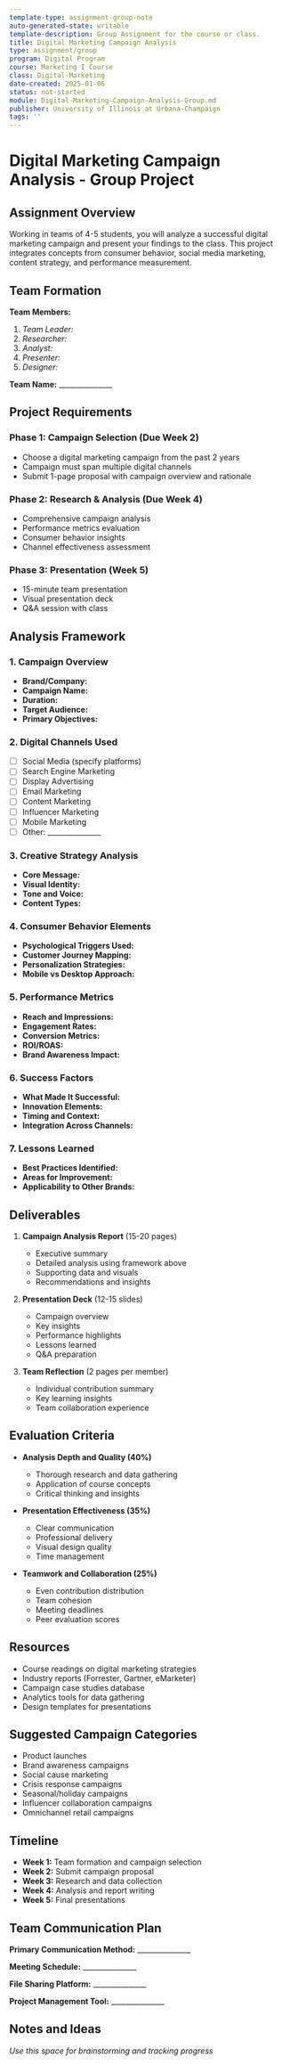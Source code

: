 ```yaml
---
template-type: assignment-group-note
auto-generated-state: writable
template-description: Group Assignment for the course or class.
title: Digital Marketing Campaign Analysis
type: assignment/group
program: Digital Program
course: Marketing I Course
class: Digital-Marketing
date-created: 2025-01-06
status: not-started
module: Digital-Marketing-Campaign-Analysis-Group.md
publisher: University of Illinois at Urbana-Champaign
tags: ''
---
```


# Digital Marketing Campaign Analysis - Group Project

## Assignment Overview

Working in teams of 4-5 students, you will analyze a successful digital marketing campaign and present your findings to the class. This project integrates concepts from consumer behavior, social media marketing, content strategy, and performance measurement.

## Team Formation

**Team Members:**

1. _Team Leader:_
2. _Researcher:_
3. _Analyst:_
4. _Presenter:_
5. _Designer:_

**Team Name:** _______________

## Project Requirements

### Phase 1: Campaign Selection (Due Week 2)

- Choose a digital marketing campaign from the past 2 years
- Campaign must span multiple digital channels
- Submit 1-page proposal with campaign overview and rationale

### Phase 2: Research & Analysis (Due Week 4)

- Comprehensive campaign analysis
- Performance metrics evaluation
- Consumer behavior insights
- Channel effectiveness assessment

### Phase 3: Presentation (Week 5)

- 15-minute team presentation
- Visual presentation deck
- Q&A session with class

## Analysis Framework

### 1. Campaign Overview

- **Brand/Company:**
- **Campaign Name:**
- **Duration:**
- **Target Audience:**
- **Primary Objectives:**

### 2. Digital Channels Used

- [ ] Social Media (specify platforms)
- [ ] Search Engine Marketing
- [ ] Display Advertising
- [ ] Email Marketing
- [ ] Content Marketing
- [ ] Influencer Marketing
- [ ] Mobile Marketing
- [ ] Other: _______________

### 3. Creative Strategy Analysis

- **Core Message:**
- **Visual Identity:**
- **Tone and Voice:**
- **Content Types:**

### 4. Consumer Behavior Elements

- **Psychological Triggers Used:**
- **Customer Journey Mapping:**
- **Personalization Strategies:**
- **Mobile vs Desktop Approach:**

### 5. Performance Metrics

- **Reach and Impressions:**
- **Engagement Rates:**
- **Conversion Metrics:**
- **ROI/ROAS:**
- **Brand Awareness Impact:**

### 6. Success Factors

- **What Made It Successful:**
- **Innovation Elements:**
- **Timing and Context:**
- **Integration Across Channels:**

### 7. Lessons Learned

- **Best Practices Identified:**
- **Areas for Improvement:**
- **Applicability to Other Brands:**

## Deliverables

1. **Campaign Analysis Report** (15-20 pages)
   - Executive summary
   - Detailed analysis using framework above
   - Supporting data and visuals
   - Recommendations and insights

2. **Presentation Deck** (12-15 slides)
   - Campaign overview
   - Key insights
   - Performance highlights
   - Lessons learned
   - Q&A preparation

3. **Team Reflection** (2 pages per member)
   - Individual contribution summary
   - Key learning insights
   - Team collaboration experience

## Evaluation Criteria

- **Analysis Depth and Quality (40%)**
  - Thorough research and data gathering
  - Application of course concepts
  - Critical thinking and insights

- **Presentation Effectiveness (35%)**
  - Clear communication
  - Professional delivery
  - Visual design quality
  - Time management

- **Teamwork and Collaboration (25%)**
  - Even contribution distribution
  - Team cohesion
  - Meeting deadlines
  - Peer evaluation scores

## Resources

- Course readings on digital marketing strategies
- Industry reports (Forrester, Gartner, eMarketer)
- Campaign case studies database
- Analytics tools for data gathering
- Design templates for presentations

## Suggested Campaign Categories

- Product launches
- Brand awareness campaigns
- Social cause marketing
- Crisis response campaigns
- Seasonal/holiday campaigns
- Influencer collaboration campaigns
- Omnichannel retail campaigns

## Timeline

- **Week 1:** Team formation and campaign selection
- **Week 2:** Submit campaign proposal
- **Week 3:** Research and data collection
- **Week 4:** Analysis and report writing
- **Week 5:** Final presentations

## Team Communication Plan

**Primary Communication Method:** _______________

**Meeting Schedule:** _______________

**File Sharing Platform:** _______________

**Project Management Tool:** _______________

## Notes and Ideas

_Use this space for brainstorming and tracking progress_
